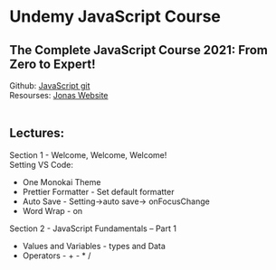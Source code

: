 <h1> Undemy JavaScript Course </h1>
<h2> The Complete JavaScript Course 2021: From Zero to Expert! </h2>

<span>
Github:
<a href="https://github.com/jonasschmedtmann/complete-javascript-course"> JavaScript git </a>
</span>
<span>
<br>
Resourses:
<a href="https://codingheroes.io/resources/">Jonas Website </a>  
</span>

<br>
<br>

<h2>Lectures: </h2>
Section 1 - Welcome, Welcome,
Welcome!
<br>
<span>
Setting VS Code:
<ul>
  <li>One Monokai Theme</li> 
  <li>Prettier Formatter - Set default formatter</li>
  <li>Auto Save - Setting->auto save-> onFocusChange</li>
  <li>Word Wrap - on</li>
</ul>
</span>

Section 2 - JavaScript Fundamentals – Part 1

<ul>
  <li>Values and Variables - types and Data</li> 
  <li>Operators - + - * /</li> 
</ul>
